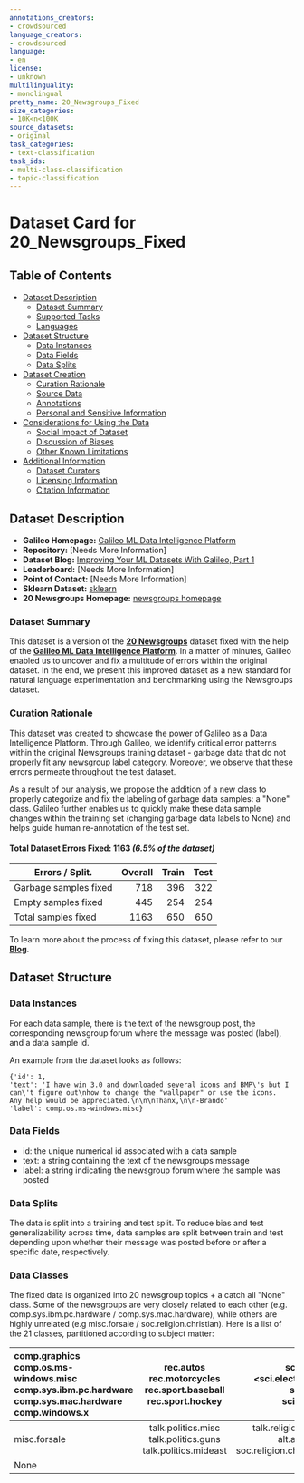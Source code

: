```yaml
---
annotations_creators:
- crowdsourced
language_creators:
- crowdsourced
language:
- en
license:
- unknown
multilinguality:
- monolingual
pretty_name: 20_Newsgroups_Fixed
size_categories:
- 10K<n<100K
source_datasets:
- original
task_categories:
- text-classification
task_ids:
- multi-class-classification
- topic-classification
---
```


# Dataset Card for 20_Newsgroups_Fixed

## Table of Contents
- [Dataset Description](#dataset-description)
  - [Dataset Summary](#dataset-summary)
  - [Supported Tasks](#supported-tasks-and-leaderboards)
  - [Languages](#languages)
- [Dataset Structure](#dataset-structure)
  - [Data Instances](#data-instances)
  - [Data Fields](#data-instances)
  - [Data Splits](#data-instances)
- [Dataset Creation](#dataset-creation)
  - [Curation Rationale](#curation-rationale)
  - [Source Data](#source-data)
  - [Annotations](#annotations)
  - [Personal and Sensitive Information](#personal-and-sensitive-information)
- [Considerations for Using the Data](#considerations-for-using-the-data)
  - [Social Impact of Dataset](#social-impact-of-dataset)
  - [Discussion of Biases](#discussion-of-biases)
  - [Other Known Limitations](#other-known-limitations)
- [Additional Information](#additional-information)
  - [Dataset Curators](#dataset-curators)
  - [Licensing Information](#licensing-information)
  - [Citation Information](#citation-information)

## Dataset Description

- **Galileo Homepage:** [Galileo ML Data Intelligence Platform](https://www.rungalileo.io)
- **Repository:** [Needs More Information]
- **Dataset Blog:** [Improving Your ML Datasets With Galileo, Part 1](https://www.rungalileo.io/blog/)
- **Leaderboard:** [Needs More Information]
- **Point of Contact:** [Needs More Information]
- **Sklearn Dataset:** [sklearn](https://scikit-learn.org/0.19/datasets/twenty_newsgroups.html#the-20-newsgroups-text-dataset)
- **20 Newsgroups Homepage:** [newsgroups homepage](http://qwone.com/~jason/20Newsgroups/)

### Dataset Summary

This dataset is a version of the [**20 Newsgroups**](https://scikit-learn.org/0.19/datasets/twenty_newsgroups.html#the-20-newsgroups-text-dataset) dataset fixed with the help of the [**Galileo ML Data Intelligence Platform**](https://www.rungalileo.io/). In a matter of minutes, Galileo enabled us to uncover and fix a multitude of errors within the original dataset. In the end, we present this improved dataset as a new standard for natural language experimentation and benchmarking using the Newsgroups dataset. 

### Curation Rationale

This dataset was created to showcase the power of Galileo as a Data Intelligence Platform. Through Galileo, we identify critical error patterns within the original Newsgroups training dataset - garbage data that do not properly fit any newsgroup label category. Moreover, we observe that these errors permeate throughout the test dataset.  

As a result of our analysis, we propose the addition of a new class to properly categorize and fix the labeling of garbage data samples: a "None" class. Galileo further enables us to quickly make these data sample changes within the training set (changing garbage data labels to None) and helps guide human re-annotation of the test set. 

#### Total Dataset Errors Fixed: 1163 *(6.5% of the dataset)*
|Errors / Split.      |Overall|     Train|      Test|
|---------------------|------:|---------:|---------:|
|Garbage samples fixed|    718|       396|       322|
|Empty samples fixed  |    445|       254|       254|
|Total samples fixed  |   1163|       650|       650|

To learn more about the process of fixing this dataset, please refer to our [**Blog**](https://www.rungalileo.io/blog).


## Dataset Structure

### Data Instances

For each data sample, there is the text of the newsgroup post, the corresponding newsgroup forum where the message was posted (label), and a data sample id. 

An example from the dataset looks as follows:
```
{'id': 1,
'text': 'I have win 3.0 and downloaded several icons and BMP\'s but I can\'t figure out\nhow to change the "wallpaper" or use the icons.  Any help would be appreciated.\n\n\nThanx,\n\n-Brando'
'label': comp.os.ms-windows.misc}
```


### Data Fields

- id: the unique numerical id associated with a data sample
- text: a string containing the text of the newsgroups message
- label: a string indicating the newsgroup forum where the sample was posted

### Data Splits

The data is split into a training and test split. To reduce bias and test generalizability across time, data samples are split between train and test depending upon whether their message was posted before or after a specific date, respectively. 

### Data Classes

The fixed data is organized into 20 newsgroup topics + a catch all "None" class. Some of the newsgroups are very closely related to each other (e.g. comp.sys.ibm.pc.hardware / comp.sys.mac.hardware), while others are highly unrelated (e.g misc.forsale / soc.religion.christian). Here is a list of the 21 classes, partitioned according to subject matter:

| comp.graphics<br>comp.os.ms-windows.misc<br>comp.sys.ibm.pc.hardware<br>comp.sys.mac.hardware<br>comp.windows.x | rec.autos<br>rec.motorcycles<br>rec.sport.baseball<br>rec.sport.hockey | sci.crypt<br><sci.electronics<br>sci.med<br>sci.space |
|:---|:---:|---:|
| misc.forsale | talk.politics.misc<br>talk.politics.guns<br>talk.politics.mideast | talk.religion.misc<br>alt.atheism<br>soc.religion.christian |
| None |
